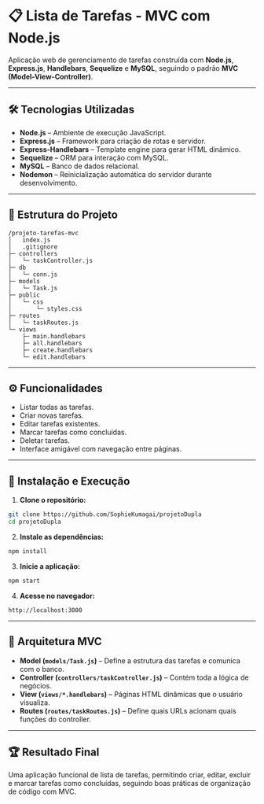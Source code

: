 # 📋 Lista de Tarefas - MVC com Node.js

Aplicação web de gerenciamento de tarefas construída com **Node.js**, **Express.js**, **Handlebars**, **Sequelize** e **MySQL**, seguindo o padrão **MVC (Model-View-Controller)**.

---

## 🛠 Tecnologias Utilizadas

- **Node.js** – Ambiente de execução JavaScript.
- **Express.js** – Framework para criação de rotas e servidor.
- **Express-Handlebars** – Template engine para gerar HTML dinâmico.
- **Sequelize** – ORM para interação com MySQL.
- **MySQL** – Banco de dados relacional.
- **Nodemon** – Reinicialização automática do servidor durante desenvolvimento.

---

## 📂 Estrutura do Projeto

```text
/projeto-tarefas-mvc
│   index.js
│   .gitignore
├─ controllers
│   └─ taskController.js
├─ db
│   └─ conn.js
├─ models
│   └─ Task.js
├─ public
│   └─ css
│       └─ styles.css
├─ routes
│   └─ taskRoutes.js
└─ views
    ├─ main.handlebars
    ├─ all.handlebars
    ├─ create.handlebars
    └─ edit.handlebars
````

---

## ⚙️ Funcionalidades

* Listar todas as tarefas.
* Criar novas tarefas.
* Editar tarefas existentes.
* Marcar tarefas como concluídas.
* Deletar tarefas.
* Interface amigável com navegação entre páginas.

---

## 🚀 Instalação e Execução

1. **Clone o repositório:**

```bash
git clone https://github.com/SophieKumagai/projetoDupla
cd projetoDupla
```

2. **Instale as dependências:**

```bash
npm install
```

3. **Inicie a aplicação:**

```bash
npm start
```

4. **Acesse no navegador:**

```
http://localhost:3000
```

---

## 📝 Arquitetura MVC

* **Model (`models/Task.js`)** – Define a estrutura das tarefas e comunica com o banco.
* **Controller (`controllers/taskController.js`)** – Contém toda a lógica de negócios.
* **View (`views/*.handlebars`)** – Páginas HTML dinâmicas que o usuário visualiza.
* **Routes (`routes/taskRoutes.js`)** – Define quais URLs acionam quais funções do controller.

---

## 🏆 Resultado Final

Uma aplicação funcional de lista de tarefas, permitindo criar, editar, excluir e marcar tarefas como concluídas, seguindo boas práticas de organização de código com MVC.
